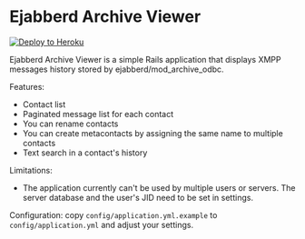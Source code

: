 Ejabberd Archive Viewer
================

[![Deploy to Heroku](https://www.herokucdn.com/deploy/button.png)](https://heroku.com/deploy)

Ejabberd Archive Viewer is a simple Rails application that displays XMPP messages history stored by ejabberd/mod_archive_odbc.

Features:

- Contact list
- Paginated message list for each contact
- You can rename contacts 
- You can create metacontacts by assigning the same name to multiple contacts
- Text search in a contact's history

Limitations:

- The application currently can't be used by multiple users or servers. The server database and the user's JID need to be set in settings.

Configuration: copy `config/application.yml.example` to `config/application.yml` and adjust your settings.
